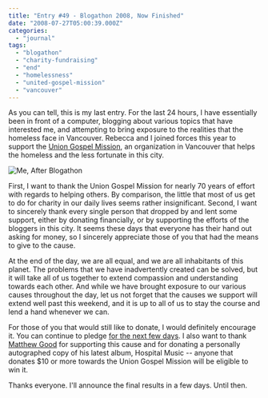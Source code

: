 ```yaml
---
title: "Entry #49 - Blogathon 2008, Now Finished"
date: "2008-07-27T05:00:39.000Z"
categories: 
  - "journal"
tags: 
  - "blogathon"
  - "charity-fundraising"
  - "end"
  - "homelessness"
  - "united-gospel-mission"
  - "vancouver"
---
```


As you can tell, this is my last entry. For the last 24 hours, I have essentially been in front of a computer, blogging about various topics that have interested me, and attempting to bring exposure to the realities that the homeless face in Vancouver. Rebecca and I joined forces this year to support the [Union Gospel Mission](http://ugm.ca), an organization in Vancouver that helps the homeless and the less fortunate in this city.

![Me, After Blogathon](http://farm4.static.flickr.com/3295/2705929174_81fcb5e4af.jpg?v=0)

First, I want to thank the Union Gospel Mission for nearly 70 years of effort with regards to helping others. By comparison, the little that most of us get to do for charity in our daily lives seems rather insignificant. Second, I want to sincerely thank every single person that dropped by and lent some support, either by donating financially, or by supporting the efforts of the bloggers in this city. It seems these days that everyone has their hand out asking for money, so I sincerely appreciate those of you that had the means to give to the cause.

At the end of the day, we are all equal, and we are all inhabitants of this planet. The problems that we have inadvertently created can be solved, but it will take all of us together to extend compassion and understanding towards each other. And while we have brought exposure to our various causes throughout the day, let us not forget that the causes we support will extend well past this weekend, and it is up to all of us to stay the course and lend a hand whenever we can.

For those of you that would still like to donate, I would definitely encourage it. You can continue to pledge [for the next few days](http://miss604.com/blogathon). I also want to thank [Matthew Good](http://matthewgood.org) for supporting this cause and for donating a personally autographed copy of his latest album, Hospital Music -- anyone that donates $10 or more towards the Union Gospel Mission will be eligible to win it.

Thanks everyone. I'll announce the final results in a few days. Until then.
